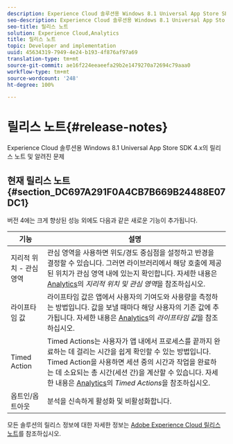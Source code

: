 ```yaml
---
description: Experience Cloud 솔루션용 Windows 8.1 Universal App Store SDK 4.x의 릴리스 노트 및 알려진 문제
seo-description: Experience Cloud 솔루션용 Windows 8.1 Universal App Store SDK 4.x의 릴리스 노트 및 알려진 문제
seo-title: 릴리스 노트
solution: Experience Cloud,Analytics
title: 릴리스 노트
topic: Developer and implementation
uuid: 45634319-7949-4e24-b193-4f876af97a69
translation-type: tm+mt
source-git-commit: ae16f224eeaeefa29b2e1479270a72694c79aaa0
workflow-type: tm+mt
source-wordcount: '248'
ht-degree: 100%

---
```



# 릴리스 노트{#release-notes}

Experience Cloud 솔루션용 Windows 8.1 Universal App Store SDK 4.x의 릴리스 노트 및 알려진 문제

## 현재 릴리스 노트 {#section_DC697A291F0A4CB7B669B24488E07DC1}

버전 4에는 크게 향상된 성능 외에도 다음과 같은 새로운 기능이 추가됩니다.

| 기능 | 설명 |
|--- |--- |
| 지리적 위치 - 관심 영역 | 관심 영역을 사용하면 위도/경도 중심점을 설정하고 반경을 결정할 수 있습니다. 그러면 라이브러리에서 해당 호출에 제공된 위치가 관심 영역 내에 있는지 확인합니다. 자세한 내용은 [Analytics](/help/windows-appstore/analytics/analytics.md)의 *지리적 위치 및 관심 영역*&#x200B;을 참조하십시오. |
| 라이프타임 값 | 라이프타임 값은 앱에서 사용자의 기여도와 사용량을 측정하는 방법입니다. 값을 보낼 때마다 해당 사용자의 기존 값에 추가됩니다.  자세한 내용은 [Analytics](/help/windows-appstore/analytics/analytics.md)의 *라이프타임 값*&#x200B;을 참조하십시오. |
| Timed Action | Timed Actions는 사용자가 앱 내에서 프로세스를 끝까지 완료하는 데 걸리는 시간을 쉽게 확인할 수 있는 방법입니다. Timed Action을 사용하면 세션 중의 시간과 작업을 완료하는 데 소요되는 총 시간(세션 간)을 계산할 수 있습니다. 자세한 내용은 [Analytics](/help/windows-appstore/analytics/analytics.md)의 *Timed Actions*&#x200B;을 참조하십시오. |
| 옵트인/옵트아웃 | 분석을 신속하게 활성화 및 비활성화합니다. |


모든 솔루션의 릴리스 정보에 대한 자세한 정보는 [Adobe Experience Cloud 릴리스 노트](https://docs.adobe.com/content/help/ko-KR/release-notes/experience-cloud/current.html)를 참조하십시오.

